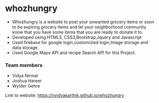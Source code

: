 # whozhungry

* Whozhungry is a website to post your unwanted grocery items or soon to be expiring grocery items and let your neighborhood community know that you have some items that you are ready to donate it to.
* Developed using HTML5, CSS3,Bootstrap,Jquery and Javascript
* Used firebase for google login,customizied login,Image storage and data storage.
* Used Google Maps API and recipe Search API for this Project.

### Team members
* Vidya Nirmal
* Joshua Hareer
* Wylder Gehre

Link to website: https://nvidyakarthik.github.io/whozhungry


